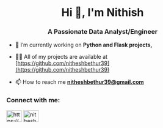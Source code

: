 <h1 align="center">Hi 👋, I'm Nithish</h1>
<h3 align="center">A Passionate Data Analyst/Engineer</h3>

- 🔭 I’m currently working on **Python and Flask projects,**

- 👨‍💻 All of my projects are available at [https://github.com/nitheshbethur39](https://github.com/nitheshbethur39)

- 📫 How to reach me **nitheshbethur39@gmail.com**

<h3 align="left">Connect with me:</h3>
<p align="left">
<a href="https://linkedin.com/in/https://www.linkedin.com/in/nithish-bm-2aba74128/" target="blank"><img align="center" src="https://cdn.jsdelivr.net/npm/simple-icons@3.0.1/icons/linkedin.svg" alt="https://www.linkedin.com/in/nithish-bm-2aba74128/" height="30" width="40" /></a>
<a href="https://instagram.com/nithesh_bethur" target="blank"><img align="center" src="https://cdn.jsdelivr.net/npm/simple-icons@3.0.1/icons/instagram.svg" alt="nithesh_bethur" height="30" width="40" /></a>
</p>



